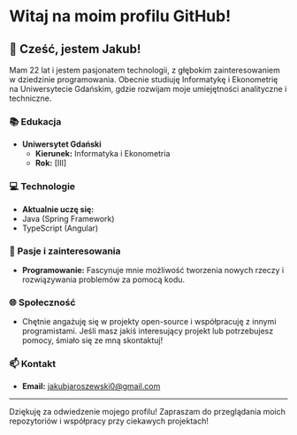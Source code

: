 # Witaj na moim profilu GitHub!

## 👋 Cześć, jestem Jakub!

Mam 22 lat i jestem pasjonatem technologii, z głębokim zainteresowaniem w dziedzinie programowania. Obecnie studiuję Informatykę i Ekonometrię na Uniwersytecie Gdańskim, gdzie rozwijam moje umiejętności analityczne i techniczne.

### 📚 Edukacja
- **Uniwersytet Gdański**
  - **Kierunek:** Informatyka i Ekonometria
  - **Rok:** [III]

### 💻 Technologie
- **Aktualnie uczę się:**
- Java (Spring Framework)
- TypeScript (Angular)

### 🤖 Pasje i zainteresowania
- **Programowanie:** Fascynuje mnie możliwość tworzenia nowych rzeczy i rozwiązywania problemów za pomocą kodu.

### 🌐 Społeczność
- Chętnie angażuję się w projekty open-source i współpracuję z innymi programistami. Jeśli masz jakiś interesujący projekt lub potrzebujesz pomocy, śmiało się ze mną skontaktuj!

### 📫 Kontakt
- **Email:** jakubjaroszewski0@gmail.com

---

Dziękuję za odwiedzenie mojego profilu! Zapraszam do przeglądania moich repozytoriów i współpracy przy ciekawych projektach!

